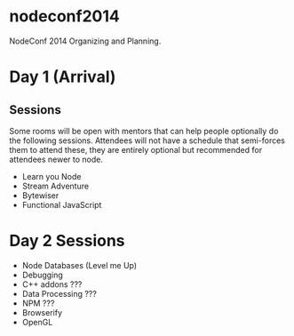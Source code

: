 nodeconf2014
============

NodeConf 2014 Organizing and Planning.

# Day 1 (Arrival)

## Sessions

Some rooms will be open with mentors that can help people optionally do the following sessions. Attendees will not have a schedule that semi-forces them to attend these, they are entirely optional but recommended for attendees newer to node.

* Learn you Node
* Stream Adventure
* Bytewiser
* Functional JavaScript

# Day 2 Sessions

* Node Databases (Level me Up)
* Debugging
* C++ addons ???
* Data Processing ???
* NPM ???
* Browserify
* OpenGL
